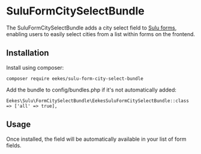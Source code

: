 # SuluFormCitySelectBundle

The SuluFormCitySelectBundle adds a city select field to [Sulu forms](https://github.com/sulu/SuluFormBundle), enabling users to easily 
select cities from a list within forms on the frontend.

## Installation
Install using composer:

```
composer require eekes/sulu-form-city-select-bundle
```
Add the bundle to config/bundles.php if it's not automatically added:

```
Eekes\Sulu\FormCitySelectBundle\EekesSuluFormCitySelectBundle::class => ['all' => true],
```

## Usage

Once installed, the field will be automatically available in your list of form fields.
